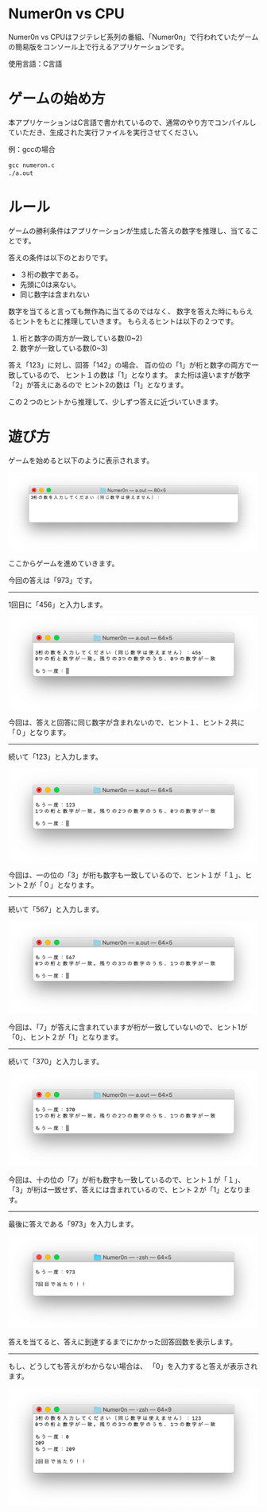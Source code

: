 # Numer0n vs CPU
Numer0n vs CPUはフジテレビ系列の番組、「Numer0n」で行われていたゲームの簡易版をコンソール上で行えるアプリケーションです。

使用言語：C言語

# ゲームの始め方
本アプリケーションはC言語で書かれているので、通常のやり方でコンパイルしていただき、生成された実行ファイルを実行させてください。

例：gccの場合
```
gcc numeron.c
./a.out
```
# ルール
ゲームの勝利条件はアプリケーションが生成した答えの数字を推理し、当てることです。

答えの条件は以下のとおりです。
- ３桁の数字である。
- 先頭に0は来ない。
- 同じ数字は含まれない

数字を当てると言っても無作為に当てるのではなく、
数字を答えた時にもらえるヒントをもとに推理していきます。
もらえるヒントは以下の２つです。
1. 桁と数字の両方が一致している数(0~2)
2. 数字が一致している数(0~3)

答え「123」に対し、回答「142」の場合、
百の位の「1」が桁と数字の両方で一致しているので、
ヒント１の数は「1」となります。
また桁は違いますが数字「2」が答えにあるので
ヒント2の数は「1」となります。

この２つのヒントから推理して、少しずつ答えに近づいていきます。

# 遊び方

ゲームを始めると以下のように表示されます。

![遊び方](screenshot/procedure.png)

ここからゲームを進めていきます。

今回の答えは「973」です。
___
1回目に「456」と入力します。

![遊び方](screenshot/procedure1.png)

今回は、答えと回答に同じ数字が含まれないので、ヒント１、ヒント２共に「０」となります。
___
続いて「123」と入力します。

![遊び方](screenshot/procedure2.png)

今回は、一の位の「3」が桁も数字も一致しているので、ヒント１が「１」、ヒント２が「０」となります。
___
続いて「567」と入力します。

![遊び方](screenshot/procedure3.png)

今回は、「7」が答えに含まれていますが桁が一致していないので、ヒント1が「0」、ヒント２が「1」となります。
___
続いて「370」と入力します。

![遊び方](screenshot/procedure4.png)

今回は、十の位の「7」が桁も数字も一致しているので、ヒント１が「１」、
「3」が桁は一致せず、答えには含まれているので、ヒント２が「1」となります。
___
最後に答えである「973」を入力します。

![遊び方](screenshot/procedure5.png)

答えを当てると、答えに到達するまでにかかった回答回数を表示します。
___
もし、どうしても答えがわからない場合は、
「0」を入力すると答えが表示されます。

![遊び方](screenshot/procedure6.png)
